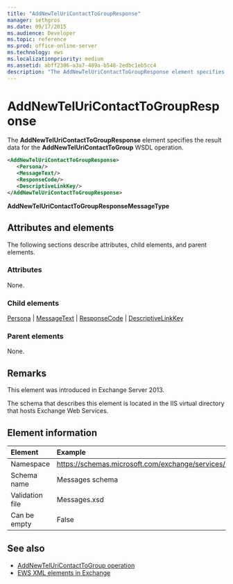 ```yaml
---
title: "AddNewTelUriContactToGroupResponse"
manager: sethgros
ms.date: 09/17/2015
ms.audience: Developer
ms.topic: reference
ms.prod: office-online-server
ms.technology: ews
ms.localizationpriority: medium
ms.assetid: abff2306-a3a7-489a-b548-2edbc1eb5cc4
description: "The AddNewTelUriContactToGroupResponse element specifies the result data for the AddNewTelUriContactToGroup WSDL operation."
---
```


# AddNewTelUriContactToGroupResponse

The **AddNewTelUriContactToGroupResponse** element specifies the result data for the **AddNewTelUriContactToGroup** WSDL operation. 
  
```XML
<AddNewTelUriContactToGroupResponse>
   <Persona/>
   <MessageText/>
   <ResponseCode/>
   <DescriptiveLinkKey/>
</AddNewTelUriContactToGroupResponse>
```

 **AddNewTelUriContactToGroupResponseMessageType**
## Attributes and elements

The following sections describe attributes, child elements, and parent elements.
  
### Attributes

None.
  
### Child elements

[Persona](persona.md) | [MessageText](messagetext.md) | [ResponseCode](responsecode.md) | [DescriptiveLinkKey](descriptivelinkkey.md)
  
### Parent elements

None.
  
## Remarks

This element was introduced in Exchange Server 2013.
  
The schema that describes this element is located in the IIS virtual directory that hosts Exchange Web Services.
  
## Element information

| Element | Example |
|:-----|:-----|
|Namespace  <br/> |https://schemas.microsoft.com/exchange/services/2006/messages  <br/> |
|Schema name  <br/> |Messages schema  <br/> |
|Validation file  <br/> |Messages.xsd  <br/> |
|Can be empty  <br/> |False  <br/> |
   
## See also

- [AddNewTelUriContactToGroup operation](addnewteluricontacttogroup-operation.md)
- [EWS XML elements in Exchange](ews-xml-elements-in-exchange.md)

